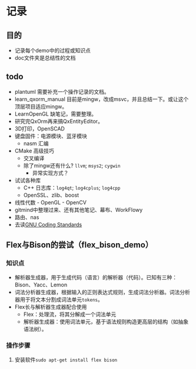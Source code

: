 # 记录
## 目的
*   记录每个demo中的过程或知识点
*   doc文件夹是总结性的文档
## todo
* plantuml 需要补充一个操作记录的文档。
* learn_qxorm_manual 目前是mingw，改成msvc，并且总结一下。或让这个顶层项目适应mingw。
* LearnOpenGL 缺笔记，需要整理。
* 研究完QxOrm再来搞QxEntityEditor。
* 3D打印，OpenSCAD
* 键盘固件：电源模块、蓝牙模块
  * nasm 汇编
* CMake 高级技巧
  * 交叉编译
  * 除了mingw还有什么? `llvm`; `msys2`; `cygwin`
    * 异常实现方式？
* 试试各种库
  * C++ 日志库：`log4qt`; `log4cplus`; `log4cpp`
  * OpenSSL、zlib、boost
* 线性代数 - OpenGL - OpenCV
* gitmind中整理过来、还有其他笔记、幕布、WorkFlowy
* 路由、nas
* 去读[GNU Coding Standards](https://www.gnu.org/prep/standards/)




## Flex与Bison的尝试（flex_bison_demo）
### 知识点
*   解析器生成器，用于生成代码（语言）的解析器（代码）。已知有三种：Bison、Yacc、Lemon
*   词法分析器生成器，根据输入的正则表达式规则，生成词法分析器。词法分析器用于将文本分割成词法单元`tokens`。
*   Flex长与解析器生成器配合使用
    *   Flex：处理流，将其分解成一个词法单元
    *   解析器生成器：使用词法单元，基于语法规则构造更高层的结构（如抽象语法树）。
### 操作步骤
1.  安装软件`sudo apt-get install flex bison`